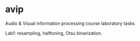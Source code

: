 # avip
Audio &amp; Visual information processing course laboratory tasks

Lab1: resampling, halftoning, Otsu binarization.
